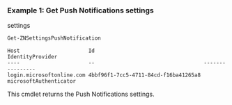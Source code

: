### Example 1: Get Push Notifications settings
 settings
```powershell
Get-ZNSettingsPushNotification
```

```output
Host                      Id                                   IdentityProvider
----                      --                                   ----------------
login.microsoftonline.com 4bbf96f1-7cc5-4711-84cd-f16ba41265a8 microsoftAuthenticator
```

This cmdlet returns the Push Notifications settings.
